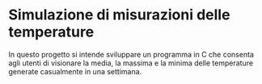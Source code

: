 # Simulazione di misurazioni delle temperature
 In questo progetto si intende sviluppare un programma in C che consenta agli utenti di visionare la media, la massima e la minima delle temperature generate casualmente in una settimana.

